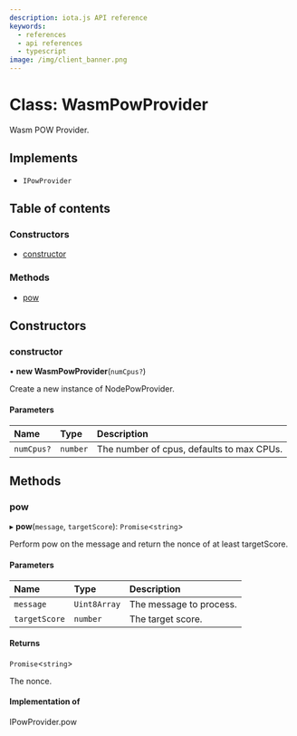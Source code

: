 ```yaml
---
description: iota.js API reference
keywords:
  - references
  - api references
  - typescript
image: /img/client_banner.png
---
```


# Class: WasmPowProvider

Wasm POW Provider.

## Implements

- `IPowProvider`

## Table of contents

### Constructors

- [constructor](WasmPowProvider.md#constructor)

### Methods

- [pow](WasmPowProvider.md#pow)

## Constructors

### constructor

• **new WasmPowProvider**(`numCpus?`)

Create a new instance of NodePowProvider.

#### Parameters

| Name       | Type     | Description                               |
| :--------- | :------- | :---------------------------------------- |
| `numCpus?` | `number` | The number of cpus, defaults to max CPUs. |

## Methods

### pow

▸ **pow**(`message`, `targetScore`): `Promise`<`string`\>

Perform pow on the message and return the nonce of at least targetScore.

#### Parameters

| Name          | Type         | Description             |
| :------------ | :----------- | :---------------------- |
| `message`     | `Uint8Array` | The message to process. |
| `targetScore` | `number`     | The target score.       |

#### Returns

`Promise`<`string`\>

The nonce.

#### Implementation of

IPowProvider.pow
